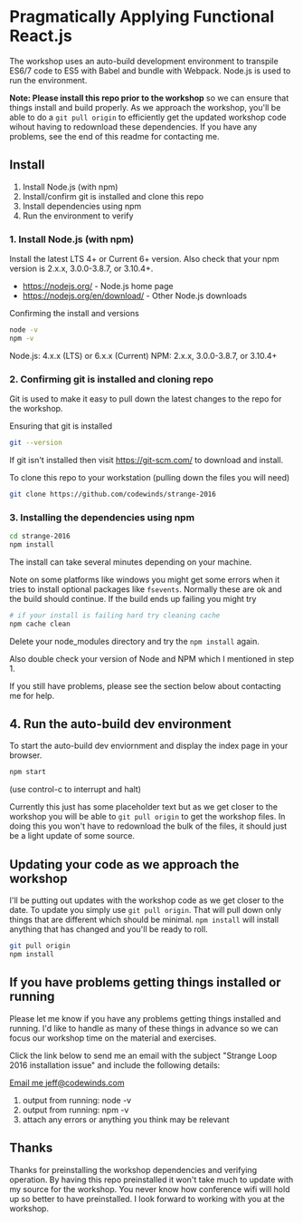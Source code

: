 

# Pragmatically Applying Functional React.js

The workshop uses an auto-build development environment to transpile ES6/7 code to ES5 with Babel and bundle with Webpack. Node.js is used to run the environment.

**Note: Please install this repo prior to the workshop** so we can ensure that things install and build properly. As we approach the workshop, you'll be able to do a `git pull origin` to efficiently get the updated workshop code wihout having to redownload these dependencies. If you have any problems, see the end of this readme for contacting me.

## Install

 1. Install Node.js (with npm)
 2. Install/confirm git is installed and clone this repo
 3. Install dependencies using npm
 4. Run the environment to verify

### 1. Install Node.js (with npm)

Install the latest LTS 4+ or Current 6+ version. Also check that your npm version is 2.x.x, 3.0.0-3.8.7, or 3.10.4+.

 - https://nodejs.org/ - Node.js home page
 - https://nodejs.org/en/download/ - Other Node.js downloads

Confirming the install and versions

```bash
node -v
npm -v
```

Node.js: 4.x.x (LTS) or 6.x.x (Current)
NPM: 2.x.x, 3.0.0-3.8.7, or 3.10.4+

### 2. Confirming git is installed and cloning repo

Git is used to make it easy to pull down the latest changes to the repo for the workshop.

Ensuring that git is installed

```bash
git --version
```

If git isn't installed then visit https://git-scm.com/ to download and install.

To clone this repo to your workstation (pulling down the files you will need)

```bash
git clone https://github.com/codewinds/strange-2016
```

### 3. Installing the dependencies using npm

```bash
cd strange-2016
npm install
```

The install can take several minutes depending on your machine.

Note on some platforms like windows you might get some errors when it tries to install optional packages like `fsevents`. Normally these are ok and the build should continue. If the build ends up failing you might try

```bash
# if your install is failing hard try cleaning cache
npm cache clean
```

Delete your node_modules directory and try the `npm install` again.

Also double check your version of Node and NPM which I mentioned in step 1.

If you still have problems, please see the section below about contacting me for help.

## 4. Run the auto-build dev environment

To start the auto-build dev enviornment and display the index page in your browser.

```bash
npm start
```

(use control-c to interrupt and halt)

Currently this just has some placeholder text but as we get closer to the workshop you will be able to `git pull origin` to get the workshop files. In doing this you won't have to redownload the bulk of the files, it should just be a light update of some source.

## Updating your code as we approach the workshop

I'll be putting out updates with the workshop code as we get closer to the date. To update you simply use `git pull origin`. That will pull down only things that are different which should be minimal. `npm install` will install anything that has changed and you'll be ready to roll.

```bash
git pull origin
npm install
```

## If you have problems getting things installed or running

Please let me know if you have any problems getting things installed and running. I'd like to handle as many of these things in advance so we can focus our workshop time on the material and exercises.

Click the link below to send me an email with the subject "Strange Loop 2016 installation issue" and include the following details:

[Email me jeff@codewinds.com](mailto:jeff@codewinds.com?subject=Strange%20Loop%202016%20installation%20issue)

 1. output from running: node -v
 2. output from running: npm -v
 3. attach any errors or anything you think may be relevant


## Thanks

Thanks for preinstalling the workshop dependencies and verifying operation. By having this repo preinstalled it won't take much to update with my source for the workshop. You never know how conference wifi will hold up so better to have preinstalled. I look forward to working with you at the workshop.
